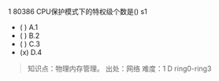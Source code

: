 1
80386 CPU保护模式下的特权级个数是() s1
- ( ) A.1
- ( ) B.2
- ( ) C.3
- (x) D.4

> 知识点：物理内存管理。
> 出处：网络
> 难度：1
> D ring0-ring3
